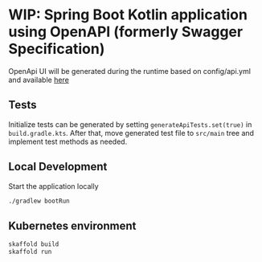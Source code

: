 # WIP: Spring Boot Kotlin application using OpenAPI (formerly Swagger Specification)

OpenApi UI will be generated during the runtime based on config/api.yml and available [here](http://localhost:8080/api/swagger-ui.html)

## Tests

Initialize tests can be generated by setting `generateApiTests.set(true)` in `build.gradle.kts`.
After that, move generated test file to `src/main` tree and implement test methods as needed.

## Local Development

Start the application locally

```bash
./gradlew bootRun
```

## Kubernetes environment

```bash
skaffold build
skaffold run
```
